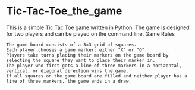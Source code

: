 # Tic-Tac-Toe_the_game


This is a simple Tic Tac Toe game written in Python. The game is designed for two players and can be played on the command line.
Game Rules

    The game board consists of a 3x3 grid of squares.
    Each player chooses a game marker: either "X" or "O".
    Players take turns placing their markers on the game board by selecting the square they want to place their marker in.
    The player who first gets a line of three markers in a horizontal, vertical, or diagonal direction wins the game.
    If all squares on the game board are filled and neither player has a line of three markers, the game ends in a draw.
